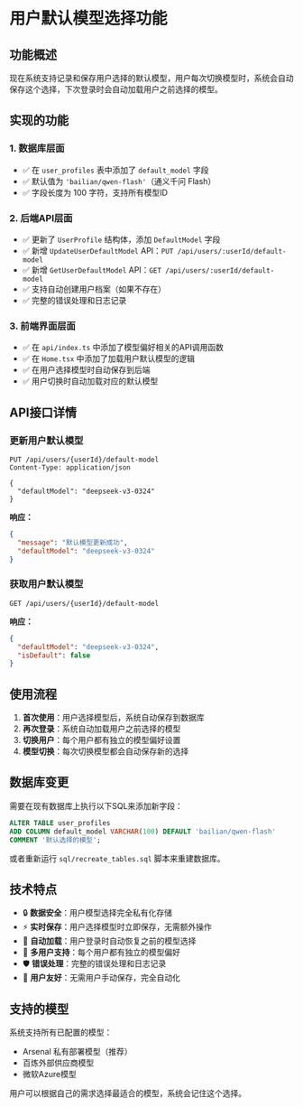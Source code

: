 # 用户默认模型选择功能

## 功能概述

现在系统支持记录和保存用户选择的默认模型，用户每次切换模型时，系统会自动保存这个选择，下次登录时会自动加载用户之前选择的模型。

## 实现的功能

### 1. 数据库层面
- ✅ 在 `user_profiles` 表中添加了 `default_model` 字段
- ✅ 默认值为 `'bailian/qwen-flash'`（通义千问 Flash）
- ✅ 字段长度为 100 字符，支持所有模型ID

### 2. 后端API层面
- ✅ 更新了 `UserProfile` 结构体，添加 `DefaultModel` 字段
- ✅ 新增 `UpdateUserDefaultModel` API：`PUT /api/users/:userId/default-model`
- ✅ 新增 `GetUserDefaultModel` API：`GET /api/users/:userId/default-model`
- ✅ 支持自动创建用户档案（如果不存在）
- ✅ 完整的错误处理和日志记录

### 3. 前端界面层面
- ✅ 在 `api/index.ts` 中添加了模型偏好相关的API调用函数
- ✅ 在 `Home.tsx` 中添加了加载用户默认模型的逻辑
- ✅ 在用户选择模型时自动保存到后端
- ✅ 用户切换时自动加载对应的默认模型

## API接口详情

### 更新用户默认模型
```http
PUT /api/users/{userId}/default-model
Content-Type: application/json

{
  "defaultModel": "deepseek-v3-0324"
}
```

**响应：**
```json
{
  "message": "默认模型更新成功",
  "defaultModel": "deepseek-v3-0324"
}
```

### 获取用户默认模型
```http
GET /api/users/{userId}/default-model
```

**响应：**
```json
{
  "defaultModel": "deepseek-v3-0324",
  "isDefault": false
}
```

## 使用流程

1. **首次使用**：用户选择模型后，系统自动保存到数据库
2. **再次登录**：系统自动加载用户之前选择的模型
3. **切换用户**：每个用户都有独立的模型偏好设置
4. **模型切换**：每次切换模型都会自动保存新的选择

## 数据库变更

需要在现有数据库上执行以下SQL来添加新字段：

```sql
ALTER TABLE user_profiles 
ADD COLUMN default_model VARCHAR(100) DEFAULT 'bailian/qwen-flash' 
COMMENT '默认选择的模型';
```

或者重新运行 `sql/recreate_tables.sql` 脚本来重建数据库。

## 技术特点

- 🔒 **数据安全**：用户模型选择完全私有化存储
- ⚡ **实时保存**：用户选择模型时立即保存，无需额外操作
- 🔄 **自动加载**：用户登录时自动恢复之前的模型选择
- 👥 **多用户支持**：每个用户都有独立的模型偏好
- 🛡️ **错误处理**：完整的错误处理和日志记录
- 📱 **用户友好**：无需用户手动保存，完全自动化

## 支持的模型

系统支持所有已配置的模型：
- Arsenal 私有部署模型（推荐）
- 百炼外部供应商模型
- 微软Azure模型

用户可以根据自己的需求选择最适合的模型，系统会记住这个选择。
